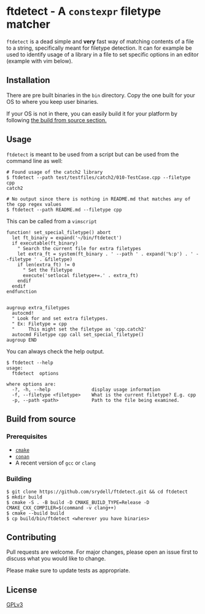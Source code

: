# ftdetect - A `constexpr` filetype matcher #

`ftdetect` is a dead simple and **very** fast way of matching contents of a file to a string, specifically meant for filetype detection. It can for example be used to identify usage of a library in a file to set specific options in an editor (example with vim below).

## Installation ##

There are pre built binaries in the `bin` directory. Copy the one built for your OS to where you keep user binaries.

If your OS is not in there, you can easily build it for your platform by following [the build from source section.](#Build-from-source)

## Usage ##

`ftdetect` is meant to be used from a script but can be used from the command line as well:

```shell
# Found usage of the catch2 library
$ ftdetect --path test/testfiles/catch2/010-TestCase.cpp --filetype cpp
catch2

# No output since there is nothing in README.md that matches any of the cpp regex values
$ ftdetect --path README.md --filetype cpp
```

This can be called from a `vimscript`

```vim
function! set_special_filetype() abort
  let ft_binary = expand('~/bin/ftdetect')
  if executable(ft_binary)
    " Search the current file for extra filetypes
    let extra_ft = system(ft_binary . ' --path ' . expand('%:p') . ' --filetype ' . &filetype)
    if len(extra_ft) != 0
      " Set the filetype
      execute('setlocal filetype+=.' . extra_ft)
    endif
  endif
endfunction


augroup extra_filetypes
  autocmd!
  " Look for and set extra filetypes.
  " Ex: Filetype = cpp
  "     This might set the filetype as 'cpp.catch2'
  autocmd Filetype cpp call set_special_filetype()
augroup END

```


You can always check the help output.

```shell
$ ftdetect --help
usage:
  ftdetect  options

where options are:
  -?, -h, --help               display usage information
  -f, --filetype <filetype>    What is the current filetype? E.g. cpp
  -p, --path <path>            Path to the file being examined.
```

## Build from source ##

### Prerequisites ###

* [`cmake`](https://cmake.org/download/)
* [`conan`](https://docs.conan.io/en/latest/installation.html)
* A recent version of `gcc` or `clang`

### Building ###

```shell
$ git clone https://github.com/srydell/ftdetect.git && cd ftdetect
$ mkdir build
$ cmake -S . -B build -D CMAKE_BUILD_TYPE=Release -D CMAKE_CXX_COMPILER=$(command -v clang++)
$ cmake --build build
$ cp build/bin/ftdetect <wherever you have binaries>
```

## Contributing ##
Pull requests are welcome. For major changes, please open an issue first to discuss what you would like to change.

Please make sure to update tests as appropriate.

## License ##
[GPLv3](https://choosealicense.com/licenses/gpl-3.0/)
